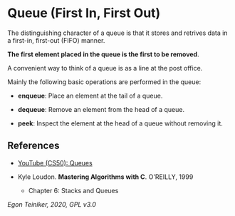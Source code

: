 # Queue (First In, First Out)

The distinguishing character of a queue is that it stores and retrives data in a 
first-in, first-out (FIFO) manner.

**The first element placed in the queue is the first to be removed**.

A convenient way to think of a queue is as a line at the post office.

Mainly the following basic operations are performed in the queue:
* **enqueue**: Place an element at the tail of a queue. 

* **dequeue**: Remove an element from the head of a queue. 

* **peek**: Inspect the element at the head of a queue without removing it.


## References
* [YouTube (CS50): Queues](https://youtu.be/3TmUv1uS92s)

* Kyle Loudon. **Mastering Algorithms with C**. O'REILLY, 1999
    * Chapter 6: Stacks and Queues      
 
*Egon Teiniker, 2020, GPL v3.0* 